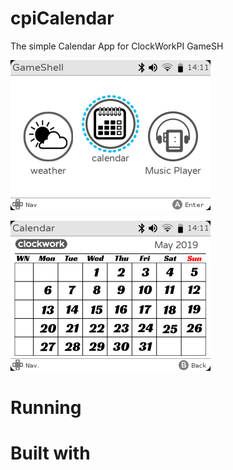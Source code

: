 # cpiCalendar
The simple Calendar App for ClockWorkPI GameSH

![screenshot01](screenshot01.png)

![screenshot02](screenshot02.png)


# Running

# Built with
